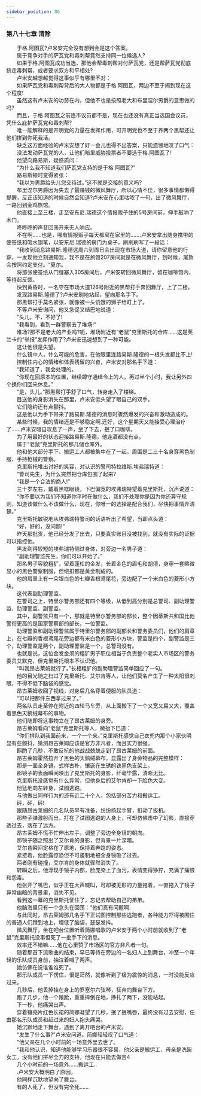 ```yaml
---
sidebar_position: 86
---
```

### 第八十七章 清除  


　　于格.阿图瓦?卢米安完全没有想到会是这个答案。  
　　属于竞争对手的萨瓦党和毒刺帮竟然支持同一位候选人?  
　　如果于格.阿图瓦成功当选，那他会帮毒刺帮对付萨瓦党，还是帮萨瓦党彻底挤走毒刺帮，或者要求双方和平相处?  
　　卢米安越想越觉得这事似乎有哪里不对：  
　　如果萨瓦党和毒刺帮背后的大人物都是于格.阿图瓦，两边不至于闹到现在这个程度!  
　　虽然这有卢米安的功劳在内，但他不也是按照老大和布里涅尔男爵的意思做的吗?  
　　而且，于格.阿图瓦之前连市议员都不是，现在也还没有真正当选国会议员，凭什么庇护萨瓦党和毒刺帮?  
　　唯一能解释的是开明党的力量在发挥作用，可开明党也不至于养两个黑帮还让他们拼到你死我活。  
　　缺乏这方面经验的卢米安想了好一会儿也得不出答案，只能遗憾地叹了口气：  
　　没法发动萨瓦党的人，让他们暗里威胁投票者不要选于格.阿图瓦了!  
　　他望向路易斯，疑惑质问：  
　　“为什么我不知道我们萨瓦党支持的是于格.阿图瓦?”  
　　路易斯顿时变得紧张：  
　　“我以为男爵给头儿您交待过。”这不就是交接的意义吗?  
　　布里涅尔男爵因为失去了最赚钱的微风舞厅，所以心情不佳，很多事情都懒得提醒，反正该知道的时候自然会知道?卢米安在心里咕哝了一句，出了微风舞厅，一路回到金鸡旅馆。  
　　他直接上至三楼，走至安东尼.瑞德这个情报贩子住的5号房间前，伸手敲响了木门。  
　　咚咚咚的声音回荡开来无人响应。  
　　不在啊......也是，哪有情报贩子每天都窝在家里的.......卢米安拿出随身携带的便签纸和吸水钢笔，以安东尼.瑞德的房门为桌子，刷刷刷写了一段话：  
　　“我收到消息路易斯.隆德这周六到周日会出现在市场大道，请你留意他的行踪，一发现他立刻通知我，我不是在旅馆207房间就是在微风舞厅，到时候，尾款会按照约定支付。“夏尔。  
　　将那张便签纸从门缝塞入305房间后，卢米安转回微风舞厅，留在咖啡馆内，等待起反馈。  
　　快到黄昏时，一名守在市场大道126号附近的黑帮打手奔回舞厅，上了二楼。  
　　发现路易斯.隆德了?卢米安刷地站起，望向那名手下。  
　　那黑帮打手莫名紧张，就像被一头饥饿的狮子给盯上了。  
　　不等卢米安询问，他又急促又结巴地说道：  
　　“头儿，不，不好了!  
　　“我看到，看到一群警察去了堆场!”  
　　堆场?那不是老大的产业吗?呃，堆场附近有“老鼠”克里斯托的仓库......这是芙兰卡的“举报”发挥作用了?卢米安迅速想到了一种可能。  
　　这让他很是失望。  
　　什么镜中人，什么可能的危害，在他眼里连路易斯.隆德的一根头发都比不上!  
　　控制住内心的情绪和体表残留的兴奋，卢米安对那名手下道：  
　　“我知道了，我会处理的。  
　　“你现在回原本的位置，继续蹲守通缉令上的人，再过半个小时，我让另外四个换你们回来休息。”  
　　“是，头儿。”那黑帮打手舒了口气，转身走入了楼梯。  
　　目送他的身影消失在那里，卢米安低头望了眼自己的双手。  
　　它们隐约还有点颤抖。  
　　这是他以为手下带来了路易斯.隆德的消息时骤然爆发的兴奋和激动造成的。  
　　某些时候，我的情绪还是不够稳定啊.还好，这个星期天又能接受心理治疗了......卢米安暗自叹息了一声，坐了下去，抿了口咖啡。  
　　为了用最好的状态迎接路易斯.隆德，他连酒都没有点。  
　　属于“老鼠”克里斯托的那几個仓库外。  
　　他和他大部分手下、搬运工人都被集中在了一起，周围是二三十名身穿黑色制服、手持枪械的警察。  
　　克里斯托堆出讨好的笑容，对认识的警司特拉维斯.埃弗瑞特道：  
　　“警司先生，为什么突然把仓库包围了起来?  
　　“我是一个合法的商人!”  
　　三十岁左右，戴着黑框眼镜，下巴偏宽的埃弗瑞特望着克里斯托，沉声说道：  
　　“你不要以为我们不知道你平时在做什么，我们不处理你是因为你还算守规则，知道该做什么不该做什么，现在，你唯一的选择是配合我们，尽快把事情弄清楚。”  
　　克里斯托敏锐地从埃弗瑞特警司的话语听出了希望，当即点头道：  
　　“好，好的，没问题!”  
　　昨天那批货，他已经分发了出去，只要真实账目没被找到，就没有实际的证据可以指控他。  
　　黑发剃得较短的埃弗瑞特侧过身体，对旁边一名男子道：  
　　“副助理警监先生，你们可以开始了。”  
　　那名男子容貌粗犷，留着蓬松的金发，长着金色的眉毛和胡须，身穿一套略微显小的黑色警察制服，但纽扣都是黄金制成的。  
　　他的肩章上有一朵银白色的七瓣香根鸢尾花，旁边配了一个米白色的菱形小方块。  
　　这代表副助理警监。  
　　在警司之上，特里尔警务部还有四个等级，从低到高分别是总警司、副助理警监、助理警监、副警监。  
　　其中，副警监只有一个，那就是特里尔警务部的部长，整个因蒂斯共和国比他警衔更高的是国家警察部的部长，一位警监。  
　　助理警监和副助理警监属于特里尔警务部的副部长和警务委员们，他们的肩章上，在七瓣的香根鸢尾花旁边都有米白色的菱形小方块，警监是四个，副警监是三个，助理警监是两个，副助理警监是一个，总警司没有。  
　　也就是说，这位金发金须的粗犷男子职位相当于负责整个老实人市场区的警务委员艾默克，但克里斯托根本不认识他。  
　　“叫我昂古莱姆就行了。”长相粗犷的副助理警监简单回应了一句。  
　　他的目光随之扫过了克里斯托、艾尔肯等人，让他们莫名产生了一种太阳很刺眼，不得不低下脑袋的感觉。  
　　昂古莱姆收回了视线，对身后几名穿着便服的队员道：  
　　“可以把那件东西拿过来了。”  
　　两名队员走至停在附近的四轮马车旁，从上面搬下了一个又宽又扁又大，覆盖着黑色天鹅绒幕布的事物。  
　　他们随即将这事物立在了昂古莱姆的身旁。  
　　昂古莱姆看向“老鼠”克里斯托等人，微抬下巴道：  
　　“你们排队到我面前来，一个一个来。”克里斯托感觉自己衣兜内那个小家伙明显有些颤抖，猜测昂古莱姆应该是官方非凡者，而且实力很强。  
　　斟酌了几秒，不敢反抗的他战战兢兢走到了昂古莱姆的前面。  
　　昂古莱姆霍然拉开了黑色的天鹅绒幕布，显露出了身旁物品的完整模样：  
　　那是一面全身镜，式样古朴，镶嵌在生锈的铁黑色支架上。  
　　那镜子的表面瞬间映出了克里斯托的身影，纤毫毕露，清晰无比。  
　　克里斯托没感觉有什么异常，但他身后的艾尔肯却一下脸色大变。  
　　他猛地向左转身，试图逃跑。  
　　与他做出同样行为的还有近二十个人，包括部分苦力和搬运工。  
　　砰，砰，砰!  
　　跟随昂古莱姆的几名队员早有准备，纷纷扬起手臂，扣动了扳机。  
　　那些子弹激射而出，打在了试图逃跑的人身上，可却仿佛击中了幻影，直接穿透过去，落在了远方。  
　　昂古莱姆不慌不忙伸出左手，调整了旁边全身镜的朝向。  
　　那镜子随之照出了艾尔肯的身影，但背景一片深暗。  
　　艾尔肯瞬间定格在了原地，保持着奔跑的姿态。  
　　紧接着，他脸露惊恐但不可遏制地被全身镜吸了过去。  
　　两者刚有碰撞，艾尔肯的身体就骤然消失了。  
　　转瞬之后，他浮现于镜子内部，脸庞染上了血污，表情变得狰狞，充满了痛恨和怨毒。  
　　他张开了嘴巴，似乎正在大声喊叫，可却被无形的力量拖着，一直拖入了镜子异常幽暗的背景里，消失不见。  
　　看到这一幕的克里斯托怔住了，忘记去帮助自己的弟弟。  
　　他脑海里只有一个念头在回荡：“他们真有问题啊.  
　　与此同时，昂古莱姆那几名手下正试图控制那些逃跑者，各种能力吓得被围住的普通人们蹲到地上，埋低了脑袋，瑟瑟发抖。  
　　微风舞厅，坐在吧台位置听着简娜唱歌的卢米安于两个小时前就收到了“老鼠”克里斯托没事但死了一批手下的消息。  
　　效率还不错嘛......他在心里赞了市场区的官方非凡者一句。  
　　随着那首下流歌曲的结束，早已等待在旁边的一名妇人上到舞台，冲至一个年轻的乐队成员身前，抽泣着喊了两声。  
　　她仿佛在说谁谁谁死了。  
　　那乐队成员一下愣住，很是茫然，就像听到了极为震惊的消息，一时没能反应过来。  
　　几秒后，他丢掉挂在身上的罗塞尔六弦琴，狂奔向舞台下方。  
　　跑了几步，他一个踉跄，重重摔倒在地，挣扎了两下，没能站起。  
　　下一秒，他痛哭出声。  
　　穿着镶亮片红色长裙的简娜凝望了几秒，抿了抿嘴唇，最终没有过去安慰，任由那名乐队成员和赶过来的妇人抱头痛哭。  
　　她沉默地走下舞台，遇到了离开吧台的卢米安。  
　　“发生了什么事?”卢米安问道。简娜轻轻叹了口气道：  
　　“他父亲在几个小时前的一场意外里去世了。  
　　“我和他认识，知道他能够学习乐器很不容易，他父亲是搬运工，母亲是洗碗女工，没有他们拼尽全力的支持，他现在只能去做苦4  
　　几个小时前的一场意外......搬运工..  
　　.卢米安大概明白了原因。  
　　他同样沉默地望向了舞台。  
　　有的人死了，但没有完全死……  
